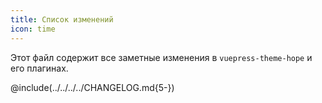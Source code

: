 ```yaml
---
title: Список изменений
icon: time
---
```


Этот файл содержит все заметные изменения в `vuepress-theme-hope` и его плагинах.

<!-- more -->

@include(../../../../CHANGELOG.md{5-})
